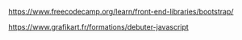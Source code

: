 
https://www.freecodecamp.org/learn/front-end-libraries/bootstrap/

https://www.grafikart.fr/formations/debuter-javascript
